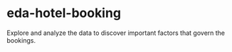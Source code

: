 # eda-hotel-booking
Explore and analyze the data to discover important factors that govern the bookings.
